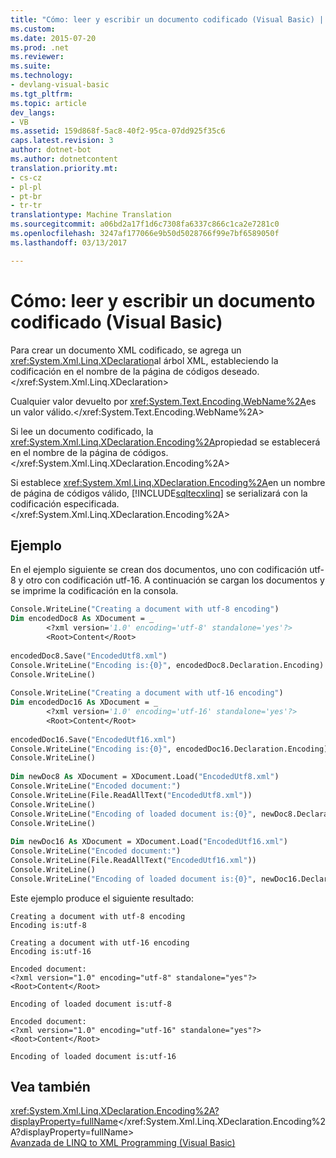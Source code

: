 ```yaml
---
title: "Cómo: leer y escribir un documento codificado (Visual Basic) | Documentos de Microsoft"
ms.custom: 
ms.date: 2015-07-20
ms.prod: .net
ms.reviewer: 
ms.suite: 
ms.technology:
- devlang-visual-basic
ms.tgt_pltfrm: 
ms.topic: article
dev_langs:
- VB
ms.assetid: 159d868f-5ac8-40f2-95ca-07dd925f35c6
caps.latest.revision: 3
author: dotnet-bot
ms.author: dotnetcontent
translation.priority.mt:
- cs-cz
- pl-pl
- pt-br
- tr-tr
translationtype: Machine Translation
ms.sourcegitcommit: a06bd2a17f1d6c7308fa6337c866c1ca2e7281c0
ms.openlocfilehash: 3247af177066e9b50d5028766f99e7bf6589050f
ms.lasthandoff: 03/13/2017

---
```

# <a name="how-to-read-and-write-an-encoded-document-visual-basic"></a>Cómo: leer y escribir un documento codificado (Visual Basic)
Para crear un documento XML codificado, se agrega un <xref:System.Xml.Linq.XDeclaration>al árbol XML, estableciendo la codificación en el nombre de la página de códigos deseado.</xref:System.Xml.Linq.XDeclaration>  
  
 Cualquier valor devuelto por <xref:System.Text.Encoding.WebName%2A>es un valor válido.</xref:System.Text.Encoding.WebName%2A>  
  
 Si lee un documento codificado, la <xref:System.Xml.Linq.XDeclaration.Encoding%2A>propiedad se establecerá en el nombre de la página de códigos.</xref:System.Xml.Linq.XDeclaration.Encoding%2A>  
  
 Si establece <xref:System.Xml.Linq.XDeclaration.Encoding%2A>en un nombre de página de códigos válido, [!INCLUDE[sqltecxlinq](../../../../csharp/programming-guide/concepts/linq/includes/sqltecxlinq_md.md)] se serializará con la codificación especificada.</xref:System.Xml.Linq.XDeclaration.Encoding%2A>  
  
## <a name="example"></a>Ejemplo  
 En el ejemplo siguiente se crean dos documentos, uno con codificación utf-8 y otro con codificación utf-16. A continuación se cargan los documentos y se imprime la codificación en la consola.  
  
```vb  
Console.WriteLine("Creating a document with utf-8 encoding")  
Dim encodedDoc8 As XDocument = _  
        <?xml version='1.0' encoding='utf-8' standalone='yes'?>  
        <Root>Content</Root>   
  
encodedDoc8.Save("EncodedUtf8.xml")  
Console.WriteLine("Encoding is:{0}", encodedDoc8.Declaration.Encoding)  
Console.WriteLine()  
  
Console.WriteLine("Creating a document with utf-16 encoding")  
Dim encodedDoc16 As XDocument = _  
        <?xml version='1.0' encoding='utf-16' standalone='yes'?>  
        <Root>Content</Root>  
  
encodedDoc16.Save("EncodedUtf16.xml")  
Console.WriteLine("Encoding is:{0}", encodedDoc16.Declaration.Encoding)  
Console.WriteLine()  
  
Dim newDoc8 As XDocument = XDocument.Load("EncodedUtf8.xml")  
Console.WriteLine("Encoded document:")  
Console.WriteLine(File.ReadAllText("EncodedUtf8.xml"))  
Console.WriteLine()  
Console.WriteLine("Encoding of loaded document is:{0}", newDoc8.Declaration.Encoding)  
Console.WriteLine()  
  
Dim newDoc16 As XDocument = XDocument.Load("EncodedUtf16.xml")  
Console.WriteLine("Encoded document:")  
Console.WriteLine(File.ReadAllText("EncodedUtf16.xml"))  
Console.WriteLine()  
Console.WriteLine("Encoding of loaded document is:{0}", newDoc16.Declaration.Encoding)  
```  
  
 Este ejemplo produce el siguiente resultado:  
  
```  
Creating a document with utf-8 encoding  
Encoding is:utf-8  
  
Creating a document with utf-16 encoding  
Encoding is:utf-16  
  
Encoded document:  
<?xml version="1.0" encoding="utf-8" standalone="yes"?>  
<Root>Content</Root>  
  
Encoding of loaded document is:utf-8  
  
Encoded document:  
<?xml version="1.0" encoding="utf-16" standalone="yes"?>  
<Root>Content</Root>  
  
Encoding of loaded document is:utf-16  
```  
  
## <a name="see-also"></a>Vea también  
 <xref:System.Xml.Linq.XDeclaration.Encoding%2A?displayProperty=fullName></xref:System.Xml.Linq.XDeclaration.Encoding%2A?displayProperty=fullName>   
 [Avanzada de LINQ to XML Programming (Visual Basic)](../../../../visual-basic/programming-guide/concepts/linq/advanced-linq-to-xml-programming.md)
